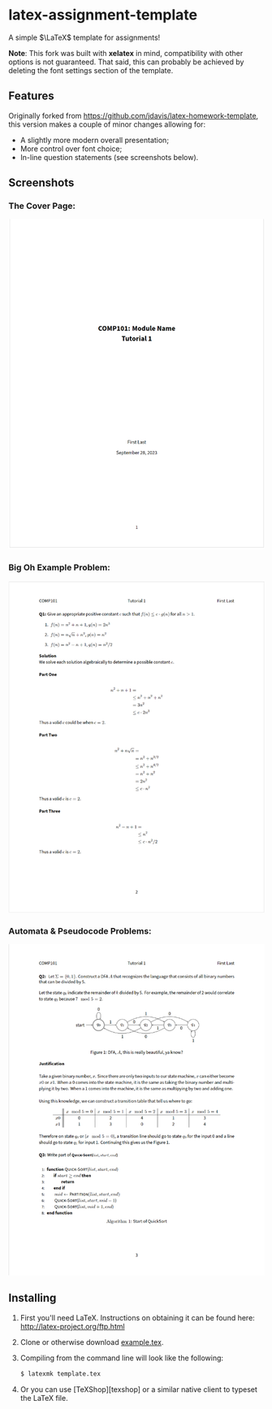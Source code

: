 latex-assignment-template
=======================
A simple $\LaTeX$ template for assignments! 

**Note**: This fork was built with **xelatex** in mind, compatibility with other
options is not guaranteed. That said, this can probably be achieved by deleting
the font settings section of the template.
## Features
Originally forked from https://github.com/jdavis/latex-homework-template, this
version makes a couple of minor changes allowing for:
- A slightly more modern overall presentation;
- More control over font choice;
- In-line question statements (see screenshots below).

## Screenshots

### The Cover Page:

![Cover page](/images/example-pg1.png)

### Big Oh Example Problem:
![Example problems 1](/images/example-pg2.png)

### Automata & Pseudocode Problems:
![Example problems 2](/images/example-pg3.png)

## Installing

1. First you'll need LaTeX. Instructions on obtaining it can be found here:
   http://latex-project.org/ftp.html
2. Clone or otherwise download [example.tex](/example.tex).
3. Compiling from the command line will look like the following:

   ```bash
   $ latexmk template.tex
   ```
4. Or you can use [TeXShop][texshop] or a similar native client to typeset the
   LaTeX file.
